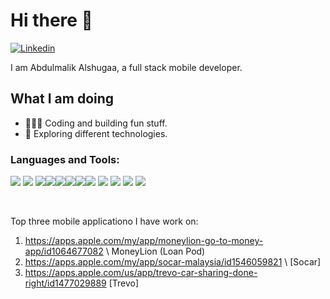 # Hi there 👋
[![Linkedin](https://img.shields.io/badge/linkedin-%230077B5.svg?&style=for-the-badge&logo=linkedin&logoColor=white)](https://www.linkedin.com/in/abdulmalik-alshugaa/)

I am Abdulmalik Alshugaa, a full stack mobile developer.

## What I am doing

- 👨🏻‍💻 Coding and building fun stuff.
- 🌱 Exploring different technologies.


### Languages and Tools:

![](https://img.shields.io/badge/javascript%20-%23323330.svg?&style=for-the-badge&logo=javascript&logoColor=%23F7DF1E) ![](https://img.shields.io/badge/javascript%20-%23323330.svg?&style=for-the-badge&logo=javascript&logoColor=%23F7DF1E) ![](https://img.shields.io/badge/typescript%20-%23007ACC.svg?&style=for-the-badge&logo=typescript&logoColor=white)![](https://img.shields.io/badge/node.js%20-%2343853D.svg?&style=for-the-badge&logo=node.js&logoColor=white)![](https://img.shields.io/badge/express.js%20-%23404d59.svg?&style=for-the-badge&logo=express.js)![](https://img.shields.io/badge/docker%20-%230db7ed.svg?&style=for-the-badge&logo=docker&logoColor=white)![](https://img.shields.io/badge/git%20-%23F05033.svg?&style=for-the-badge&logo=git&logoColor=white)![](https://img.shields.io/badge/MongoDB-%234ea94b.svg?&style=for-the-badge&logo=mongodb&logoColor=white) ![](https://img.shields.io/badge/github%20actions%20-%232671E5.svg?&style=for-the-badge&logo=github%20actions&logoColor=white) ![](https://img.shields.io/badge/jest%20-%23FF2D20.svg?&style=for-the-badge&logo=jest&logoColor=white)  ![](https://img.shields.io/badge/figma%20-%23F24E1E.svg?&style=for-the-badge&logo=figma&logoColor=white) ![](https://github.com/AbdulmalekAlshugaa/AbdulmalekAlshugaa/assets/33663456/1a13c67c-67e8-4733-ba8b-63c03cfa96f5)

<br />

[instagram]: https://www.instagram.com/abdulmalik.js
[linkedin]: https://www.linkedin.com/in/shehab-sha-lan-a66b95125/

Top three mobile applicationo I have work on:
1. https://apps.apple.com/my/app/moneylion-go-to-money-app/id1064677082 \ MoneyLion (Loan Pod)
2. https://apps.apple.com/my/app/socar-malaysia/id1546059821 \ [Socar]
3. https://apps.apple.com/us/app/trevo-car-sharing-done-right/id1477029889 [Trevo]
